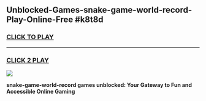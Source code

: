 
## Unblocked-Games-snake-game-world-record-Play-Online-Free #k8t8d
<h3>
<a href="https://us.freeplayer.one?title=snake-game-world-record&ref=10M">CLICK TO PLAY</a></h3>
<hr>

<h3>
<a href="https://us.freeplayer.one?title=snake-game-world-record&ref=10M">CLICK 2 PLAY</a>
  
</h3>

<a href="https://us.freeplayer.one?title=snake-game-world-record&ref=10M"><img src="https://clearcache.store/games.png"></a>


**snake-game-world-record games unblocked: Your Gateway to Fun and Accessible Online Gaming**
